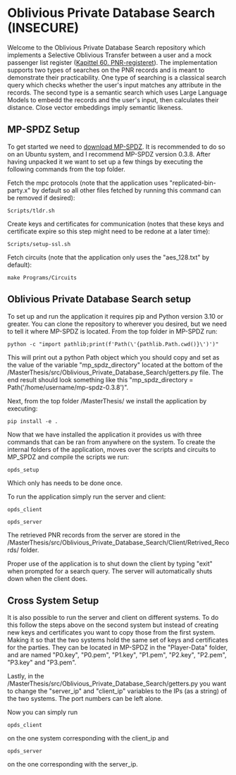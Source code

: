 # Oblivious Private Database Search (INSECURE)

Welcome to the Oblivious Private Database Search repository which implements a Selective Oblivious Transfer between
a user and a mock passenger list register ([Kapittel 60. PNR-registeret](https://lovdata.no/dokument/SF/forskrift/2013-09-20-1097/kap60#kap60)). The implementation supports two types of searches on the PNR records
and is meant to demonstrate their practicability. One type of searching is a classical search query which checks 
whether the user's input matches any attribute in the records. The second type is a semantic search which uses Large Language Models 
to embedd the records and the user's input, then calculates their distance. Close vector embeddings imply semantic likeness.

## MP-SPDZ Setup

To get started we need to [download MP-SPDZ](https://github.com/data61/MP-SPDZ/releases). It is recommended to do so on an Ubuntu system, and
I recommend MP-SPDZ version 0.3.8. After having unpacked it we want to set up a few things by executing the following commands
from the top folder.

Fetch the mpc protocols (note that the application uses "replicated-bin-party.x" by default so all other files fetched by running this command can be removed if desired):
```
Scripts/tldr.sh
```

Create keys and certificates for communication (notes that these keys and certificate expire so this step might need to be redone at a later time):
```
Scripts/setup-ssl.sh
```

Fetch circuits (note that the application only uses the "aes_128.txt" by default):
```
make Programs/Circuits
```

## Oblivious Private Database Search setup

To set up and run the application it requires pip and Python version 3.10 or greater. You can clone the repository to wherever you desired,
but we need to tell it where MP-SPDZ is located. From the top folder in MP-SPDZ run:
```
python -c "import pathlib;print(f'Path(\'{pathlib.Path.cwd()}\')')"
```

This will print out a python Path object which you should copy and set as the value of the variable "mp_spdz_directory" located at the bottom of the /MasterThesis/src/Oblivious_Private_Database_Search/getters.py
file. The end result should look something like this "mp_spdz_directory = Path('/home/username/mp-spdz-0.3.8')".

Next, from the top folder /MasterThesis/ we install the application by executing:
```
pip install -e .
```

Now that we have installed the application it provides us with three commands that can be ran from anywhere on the system. To create the internal folders of the application, moves over the scripts and circuits to MP_SPDZ and compile the scripts we run:

```
opds_setup
```
Which only has needs to be done once.

To run the application simply run the server and client:
```
opds_client
```
```
opds_server
```
The retrieved PNR records from the server are stored in the /MasterThesis/src/Oblivious_Private_Database_Search/Client/Retrived_Records/ folder.

Proper use of the application is to shut down the client by typing "exit" when prompted for a search query. The server will automatically shuts down when the client does.

## Cross System Setup

It is also possible to run the server and client on different systems. To do this follow the steps above on the second system but instead of creating 
new keys and certificates you want to copy those from the first system. Making it so that the two systems hold the same set of keys and certificates 
for the parties. They can be located in MP-SPDZ in the "Player-Data" folder, and are named "P0.key", "P0.pem", "P1.key", "P1.pem", "P2.key", "P2.pem", "P3.key" and "P3.pem".

Lastly, in the /MasterThesis/src/Oblivious_Private_Database_Search/getters.py you want to change the "server_ip" and "client_ip" variables to the IPs (as a string) of the two systems.
The port numbers can be left alone.

Now you can simply run 
```
opds_client
```
on the one system corresponding with the client_ip 
and 
```
opds_server
```
on the one corresponding with the server_ip.
